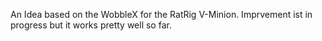 An Idea based on the WobbleX for the RatRig V-Minion.
Imprvement ist in progress but it works pretty well so far.

